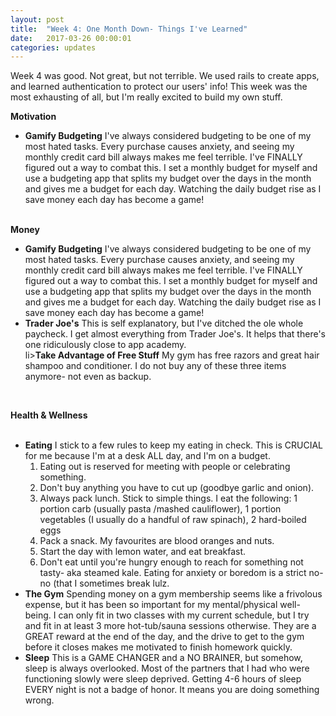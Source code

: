 ```yaml
---
layout: post
title:  "Week 4: One Month Down- Things I've Learned"
date:   2017-03-26 00:00:01
categories: updates
---
```


Week 4 was good. Not great, but not terrible. We used rails to create apps, and learned authentication to protect our users' info! This week was the most exhausting of all, but I'm really excited to build my own stuff.

<b>Motivation</b><br>

<ul>
<li><b>Gamify Budgeting</b> I've always considered budgeting to be one of my most hated tasks. Every purchase causes anxiety, and seeing my monthly credit card bill always makes me feel terrible. I've FINALLY figured out a way to combat this. I set a monthly budget for myself and use a budgeting app that splits my budget over the days in the month and gives me a budget for each day. Watching the daily budget rise as I save money each day has become a game!</li>

</ul>
<br>
<b>Money</b><br>

<ul>
<li><b>Gamify Budgeting</b> I've always considered budgeting to be one of my most hated tasks. Every purchase causes anxiety, and seeing my monthly credit card bill always makes me feel terrible. I've FINALLY figured out a way to combat this. I set a monthly budget for myself and use a budgeting app that splits my budget over the days in the month and gives me a budget for each day. Watching the daily budget rise as I save money each day has become a game!</li>
<li><b>Trader Joe's</b> This is self explanatory, but I've ditched the ole whole paycheck. I get almost everything from Trader Joe's. It helps that there's one ridiculously close to app academy.</li>
li><b>Take Advantage of Free Stuff</b> My gym has free razors and great hair shampoo and conditioner. I do not buy any of these three items anymore- not even as backup.</li>
</ul>


<br>

<b>Health & Wellness</b><br>
<br>
<ul>
<li><b>Eating</b> I stick to a few rules to keep my eating in check. This is CRUCIAL for me because I'm at a desk ALL day, and I'm on a budget.
	<ol>
      <li>Eating out is reserved for meeting with people or celebrating something.</li>
      <li>Don't buy anything you have to cut up (goodbye garlic and onion).</li>
      <li>Always pack lunch. Stick to simple things. I eat the following: 1 portion carb (usually pasta /mashed cauliflower), 1 portion vegetables (I usually do a handful of raw spinach), 2 hard-boiled eggs </li>
      <li>Pack a snack. My favourites are blood oranges and nuts.</li>
      <li>Start the day with lemon water, and eat breakfast.</li>
      <li>Don't eat until you're hungry enough to reach for something not tasty- aka steamed kale. Eating for anxiety or boredom is a strict no-no (that I sometimes break lulz.</li>
    </ol> 
</li>
<li><b>The Gym</b> Spending money on a gym membership seems like a frivolous expense, but it has been so important for my mental/physical well-being. I can only fit in two classes with my current schedule, but I try and fit in at least 3 more hot-tub/sauna sessions otherwise. They are a GREAT reward at the end of the day, and the drive to get to the gym before it closes makes me motivated to finish homework quickly.</li>
<li><b>Sleep</b> This is a GAME CHANGER and a NO BRAINER, but somehow, sleep is always overlooked. Most of the partners that I had who were functioning slowly were sleep deprived. Getting 4-6 hours of sleep EVERY night is not a badge of honor. It means you are doing something wrong.</li>
</ul>

